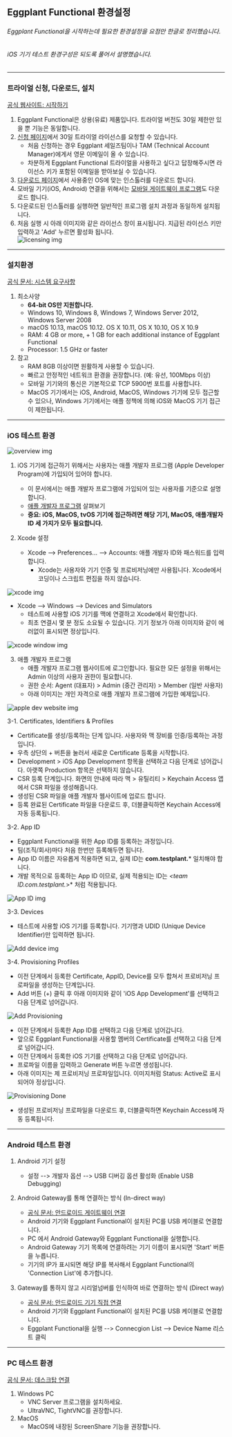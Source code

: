 ## Eggplant Functional 환경설정
###### Eggplant Functional을 시작하는데 필요한 환경설정을 요점만 한글로 정리했습니다.
###### iOS 기기 테스트 환경구성은 되도록 풀어서 설명했습니다.
------

### 트라이얼 신청, 다운로드, 설치
[공식 웹사이트: 시작하기](http://docs.testplant.com/ePF/gettingstarted/epf-getting-started-eggplant-functional.htm)
1. Eggplant Functional은 상용(유료) 제품입니다. 트라이얼 버전도 30일 제한만 있을 뿐 기능은 동일합니다.
2. [신청 페이지](http://info.eggplant.io/try-eggplant)에서 30일 트라이얼 라이선스를 요청할 수 있습니다.
   * 처음 신청하는 경우 Eggplant 세일즈팀이나 TAM (Technical Account Manager)에게서 영문 이메일이 올 수 있습니다.
   * 차분하게 Eggplant Functional 트라이얼을 사용하고 싶다고 답장해주시면 라이선스 키가 포함된 이메일을 받아보실 수 있습니다.
3. [다운로드 페이지](https://eggplant.io/eggplant-functional-downloads)에서 사용중인 OS에 맞는 인스톨러를 다운로드 합니다.
4. 모바일 기기(iOS, Android) 연결을 위해서는 [모바일 게이트웨이 프로그램](https://eggplant.io/mobile-gateways)도 다운로드 합니다.
5. 다운로드된 인스톨러를 실행하면 일반적인 프로그램 설치 과정과 동일하게 설치됩니다.
6. 처음 실행 시 아래 이미지와 같은 라이선스 창이 표시됩니다. 지급된 라이선스 키만 입력하고 'Add' 누르면 활성화 됩니다.  
![licensing img](https://user-images.githubusercontent.com/42508143/54485799-c788d700-48c2-11e9-8f75-1d7ddd154dcc.png)  
------

### 설치환경
[공식 문서: 시스템 요구사항](http://docs.testplant.com/ePF/gettingstarted/epf-installing-eggplant-functional.htm)
1. 최소사양
   * **64-bit OS만 지원합니다.**
   * Windows 10, Windows 8, Windows 7, Windows Server 2012, Windows Server 2008
   * macOS 10.13, macOS 10.12. OS X 10.11, OS X 10.10, OS X 10.9
   * RAM: 4 GB or more, + 1 GB for each additional instance of Eggplant Functional
   * Processor: 1.5 GHz or faster
2. 참고
   * RAM 8GB 이상이면 원활하게 사용할 수 있습니다.
   * 빠르고 안정적인 네트워크 환경을 권장합니다. (예: 유선, 100Mbps 이상)
   * 모바일 기기와의 통신은 기본적으로 TCP 5900번 포트를 사용합니다.
   * MacOS 기기에서는 iOS, Android, MacOS, Windows 기기에 모두 접근할 수 있으나, Windows 기기에서는 애플 정책에 의해 iOS와 MacOS 기기 접근이 제한됩니다.  
------

### iOS 테스트 환경
![overview img](https://user-images.githubusercontent.com/42508143/54477473-8acdc900-484b-11e9-851c-621d739b5183.png) 
  
1. iOS 기기에 접근하기 위해서는 사용자는 애플 개발자 프로그램 (Apple Developer Program)에 가입되어 있어야 합니다.
   * 이 문서에서는 애플 개발자 프로그램에 가입되어 있는 사용자를 기준으로 설명합니다.
   * [애플 개발자 프로그램](https://developer.apple.com/kr/programs/) 살펴보기
   * **중요: iOS, MacOS, tvOS 기기에 접근하려면 해당 기기, MacOS, 애플개발자 ID 세 가지가 모두 필요합니다.**
  
2. Xcode 설정
   * Xcode --> Preferences... --> Accounts: 애플 개발자 ID와 패스워드를 입력합니다.
      * Xcode는 사용자와 기기 인증 및 프로비저닝에만 사용됩니다. Xcode에서 코딩이나 스크립트 편집을 하지 않습니다.  
      
![xcode img](https://user-images.githubusercontent.com/42508143/54485847-81804300-48c3-11e9-877d-829761420c50.png)  

   * Xcode --> Windows --> Devices and Simulators
      * 테스트에 사용할 iOS 기기를 맥에 연결하고 Xcode에서 확인합니다.
      * 최초 연결시 몇 분 정도 소요될 수 있습니다. 기기 정보가 아래 이미지와 같이 에러없이 표시되면 정상입니다.  
      
![xcode window img](https://user-images.githubusercontent.com/42508143/54486181-e047bb80-48c7-11e9-9df7-3b90fd99eb81.png)  
        
3. 애플 개발자 프로그램
   * 애플 개발자 프로그램 웹사이트에 로그인합니다. 필요한 모든 설정을 위해서는 Admin 이상의 사용자 권한이 필요합니다.
   * 권한 순서: Agent (대표자) > Admin (중간 관리자) > Member (일반 사용자)
   * 아래 이미지는 개인 자격으로 애플 개발자 프로그램에 가입한 예제입니다.  
   
![apple dev website img](https://user-images.githubusercontent.com/42508143/54485976-1899ca80-48c5-11e9-8dc7-7bf3d795338b.png)  
  
3-1. Certificates, Identifiers & Profiles
   * Certificate를 생성/등록하는 단계 입니다. 사용자와 맥 장비를 인증/등록하는 과정입니다.
   * 우측 상단의 + 버튼을 눌러서 새로운 Certificate 등록을 시작합니다.
   * Development > iOS App Development 항목을 선택하고 다음 단계로 넘어갑니다. 아랫쪽 Production 항목은 선택하지 않습니다.
   * CSR 등록 단계입니다. 화면의 안내에 따라 맥 > 유틸리티 > Keychain Access 앱에서 CSR 파일을 생성해줍니다.
   * 생성된 CSR 파일을 애플 개발자 웹사이트에 업로드 합니다.
   * 등록 완료된 Certificate 파일을 다운로드 후, 더블클릭하면 Keychain Access에 자동 등록됩니다.
   
3-2. App ID
   * Eggplant Functional을 위한 App ID를 등록하는 과정입니다.
   * 팀(조직/회사)마다 처음 한번만 등록해두면 됩니다.
   * App ID 이름은 자유롭게 적용하면 되고, 실제 ID는 **com.testplant.*** 일치해야 합니다.
   * 개발 목적으로 등록하는 App ID 이므로, 실제 적용되는 ID는 *<team ID.com.testplant.*>* 처럼 적용됩니다.  
   
![App ID img](https://user-images.githubusercontent.com/42508143/54486270-4b45c200-48c9-11e9-917b-7071635039a5.png)  

3-3. Devices
   * 테스트에 사용할 iOS 기기를 등록합니다. 기기명과 UDID (Unique Device Identifier)만 입력하면 됩니다.  
   
![Add device img](https://user-images.githubusercontent.com/42508143/54486431-95c83e00-48cb-11e9-9d04-00febdeb2c79.png)  

3-4. Provisioning Profiles
   * 이전 단계에서 등록한 Certificate, AppID, Device를 모두 합쳐서 프로비저닝 프로파일을 생성하는 단계입니다.
   * Add 버튼 (+) 클릭 후 아래 이미지와 같이 'iOS App Development'를 선택하고 다음 단계로 넘어갑니다.  
   
![Add Provisioning](https://user-images.githubusercontent.com/42508143/54486502-92818200-48cc-11e9-9211-b75f3e9a9f02.png)  
  
   * 이전 단계에서 등록한 App ID를 선택하고 다음 단계로 넘어갑니다.
   * 앞으로 Eggplant Functional을 사용할 멤버의 Certificate를 선택하고 다음 단계로 넘어갑니다.
   * 이전 단계에서 등록한 iOS 기기를 선택하고 다음 단계로 넘어갑니다.
   * 프로파일 이름을 입력하고 Generate 버튼 누르면 생성됩니다.
   * 아래 이미지는 제 프로비저닝 프로파일입니다. 이미지처럼 Status: Active로 표시되어야 정상입니다.  
   
![Provisioning Done](https://user-images.githubusercontent.com/42508143/54486588-82b66d80-48cd-11e9-8d69-6ce1f1aecfde.png)  
  
   * 생성된 프로비저닝 프로파일을 다운로드 후, 더블클릭하면 Keychain Access에 자동 등록됩니다.

------

### Android 테스트 환경
1. Android 기기 설정
   * 설정 --> 개발자 옵션 --> USB 디버깅 옵션 활성화 (Enable USB Debugging)

2. Android Gateway를 통해 연결하는 방식 (In-direct way)
   * [공식 문서: 안드로이드 게이트웨이 연결](http://docs.testplant.com/ePF/using/epf-getting-started-android-gateway.htm)
   * Android 기기와 Eggplant Functional이 설치된 PC를 USB 케이블로 연결합니다.
   * PC 에서 Android Gateway와 Eggplant Functional을 실행합니다.
   * Android Gateway 기기 목록에 연결하려는 기기 이름이 표시되면 'Start' 버튼을 누릅니다.
   * 기기의 IP가 표시되면 해당 IP를 복사해서 Eggplant Functional의 'Connection List'에 추가합니다.

3. Gateway를 통하지 않고 시리얼넘버를 인식하여 바로 연결하는 방식 (Direct way)
   * [공식 문서: 안드로이드 기기 직접 연결](http://docs.testplant.com/ePF/using/epf-connecting-to-android-suts.htm)
   * Android 기기와 Eggplant Functional이 설치된 PC를 USB 케이블로 연결합니다.
   * Eggplant Functional을 실행 --> Connecgion List --> Device Name 리스트 클릭
------

### PC 테스트 환경
[공식 문서: 데스크탑 연결](http://docs.testplant.com/ePF/using/epf-desktop-suts.htm)
1. Windows PC
   * VNC Server 프로그램을 설치하세요.
   * UltraVNC, TightVNC를 권장합니다.
2. MacOS
   * MacOS에 내장된 ScreenShare 기능을 권장합니다.
